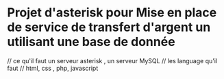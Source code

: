 # Projet d'asterisk pour Mise en place de service de transfert d'argent un utilisant une base de donnée 
 // ce qu'il faut un serveur asterisk , un serveur MySQL
 // les language qu'il faut
 // html, css , php, javascript

